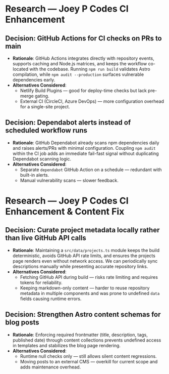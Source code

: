 # Research — Joey P Codes CI Enhancement

## Decision: GitHub Actions for CI checks on PRs to main
- **Rationale**: GitHub Actions integrates directly with repository events, supports caching and Node.js matrices, and keeps the workflow co-located with the codebase. Running `npm run build` validates Astro compilation, while `npm audit --production` surfaces vulnerable dependencies early.
- **Alternatives Considered**:
  - Netlify Build Plugins — good for deploy-time checks but lack pre-merge gating.
  - External CI (CircleCI, Azure DevOps) — more configuration overhead for a single-site project.

## Decision: Dependabot alerts instead of scheduled workflow runs
- **Rationale**: GitHub Dependabot already scans npm dependencies daily and raises alerts/PRs with minimal configuration. Coupling `npm audit` within the CI job adds an immediate fail-fast signal without duplicating Dependabot scanning logic.
- **Alternatives Considered**:
  - Separate `dependabot` GitHub Action on a schedule — redundant with built-in alerts.
  - Manual vulnerability scans — slower feedback.

# Research — Joey P Codes CI Enhancement & Content Fix

## Decision: Curate project metadata locally rather than live GitHub API calls
- **Rationale**: Maintaining a `src/data/projects.ts` module keeps the build deterministic, avoids GitHub API rate limits, and ensures the projects page renders even without network access. We can periodically sync descriptions manually while presenting accurate repository links.
- **Alternatives Considered**:
  - Fetching GitHub API during build — risks rate limiting and requires tokens for reliability.
  - Keeping markdown-only content — harder to reuse repository metadata in multiple components and was prone to undefined `data` fields causing runtime errors.

## Decision: Strengthen Astro content schemas for blog posts
- **Rationale**: Enforcing required frontmatter (title, description, tags, published date) through content collections prevents undefined access in templates and stabilizes the blog page rendering.
- **Alternatives Considered**:
  - Runtime null checks only — still allows silent content regressions.
  - Moving posts to an external CMS — overkill for current scope and adds maintenance overhead.
